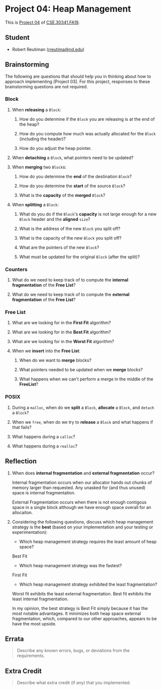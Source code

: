 # Project 04: Heap Management

This is [Project 04] of [CSE.30341.FA19].

## Student

- Robert Reutiman (rreutima@nd.edu)

## Brainstorming

The following are questions that should help you in thinking about how to
approach implementing [Project 03].  For this project, responses to these
brainstorming questions are not required.

### Block

1. When **releasing** a `Block`:

    1. How do you determine if the `Block` you are releasing is at the end of
       the heap?

    2. How do you compute how much was actually allocated for the `Block`
       (including the header)?
       
    3. How do you adjust the heap pointer.

2. When **detaching** a `Block`, what pointers need to be updated?

3. When **merging** two `Block`s:

    1. How do you determine the **end** of the destination `Block`?

    2. How do you determine the **start** of the source `Block`?
    
    3. What is the **capacity** of the **merged** `Block`?

4. When **splitting** a `Block`:

    1. What do you do if the `Block`'s **capacity** is not large enough for a
       new `Block` header and the **aligned** `size`?
       
    2. What is the address of the new `Block` you split off?
    
    3. What is the capacity of the new `Block` you split off?

    4. What are the pointers of the new `Block`?
    
    5. What must be updated for the original `Block` (after the split)?

### Counters

1. What do we need to keep track of to compute the **internal fragmentation**
   of the **Free List**?

2. What do we need to keep track of to compute the **external fragmentation**
   of the **Free List**?

### Free List

1. What are we looking for in the **First Fit** algorithm?

2. What are we looking for in the **Best Fit** algorithm?

3. What are we looking for in the **Worst Fit** algorithm?

4. When we **insert** into the **Free List**:
    
    1. When do we want to **merge** blocks?

    2. What pointers needed to be updated when we **merge** blocks?

    3. What happens when we can't perform a merge in the middle of the
       **FreeList**?

### POSIX

1. During a `malloc`, when do we **split** a `Block`, **allocate** a `Block`,
   and `detach` a `Block`?
   
2. When we `free`, when do we try to **release** a `Block` and what happens if
   that fails?
   
3. What happens during a `calloc`?

4. What happens during a `realloc`?

## Reflection

1. When does **internal fragmentation** and **external fragmentation** occur?

	Internal fragmentation occurs when our allocator hands out chunks of memory
	larger than requested. Any unasked for (and thus unused) space is internal
	fragmentation.

	External Fragmentation occurs when there is not enough contigous space in 
	a single block although we have enough space overall for an allocaiton.

2. Considering the following questions, discuss which heap management strategy
   is the **best** (based on your implementation and your testing or
   experimentation):
   
    - Which heap management strategy requires the least amount of heap space?

	Best Fit
    
    - Which heap management strategy was the fastest?

	First Fit

    - Which heap management strategy exhibited the least fragmentation?
    
	Worst fit exhibits the least external fragmentation.
	Best fit exhibits the least internal fragmentation.
	

	In my opinion, the best strategy is Best Fit simply because it has the 
	most notable advantages. It minimizes both heap space external fragmentation,
	which, compared to our other approaches, appears to be have the most upside.


## Errata

> Describe any known errors, bugs, or deviations from the requirements.

## Extra Credit

> Describe what extra credit (if any) that you implemented.

[Project 04]:       https://www3.nd.edu/~pbui/teaching/cse.30341.fa19/project04.html
[CSE.30341.FA19]:   https://www3.nd.edu/~pbui/teaching/cse.30341.fa19/
